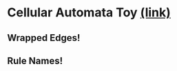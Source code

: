 # Cellular Automata Toy [(link)](http://samchristopherlee.com/cellular-automata-toy/)
## Wrapped Edges!
## Rule Names!
